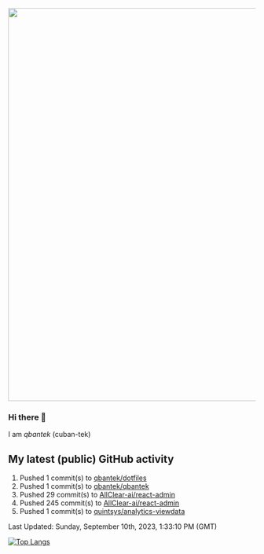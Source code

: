 <img src="https://user-images.githubusercontent.com/1090192/231227350-b13c0797-9e41-42a4-ab5c-d0e234d2a3d2.png" width="800px" />

### Hi there 👋

I am *qbantek* (cuban-tek)

<!--
**qbantek/qbantek** is a ✨ _special_ ✨ repository because its `README.md` (this file) appears on your GitHub profile.

Here are some ideas to get you started:

- 🔭 I’m currently working on ...
- 🌱 I’m currently learning ...
- 👯 I’m looking to collaborate on ...
- 🤔 I’m looking for help with ...
- 💬 Ask me about ...
- 📫 How to reach me: ...
- ⚡ Fun fact: ...
-->

## My latest (public) GitHub activity
<!--RECENT_ACTIVITY:start-->
1. Pushed 1 commit(s) to [qbantek/dotfiles](https://github.com/qbantek/dotfiles)<br>
2. Pushed 1 commit(s) to [qbantek/qbantek](https://github.com/qbantek/qbantek)<br>
3. Pushed 29 commit(s) to [AllClear-ai/react-admin](https://github.com/AllClear-ai/react-admin)<br>
4. Pushed 245 commit(s) to [AllClear-ai/react-admin](https://github.com/AllClear-ai/react-admin)<br>
5. Pushed 1 commit(s) to [quintsys/analytics-viewdata](https://github.com/quintsys/analytics-viewdata)<br>
<!--RECENT_ACTIVITY:end-->

<!--RECENT_ACTIVITY:last_update-->
Last Updated: Sunday, September 10th, 2023, 1:33:10 PM (GMT)
<!--RECENT_ACTIVITY:last_update_end-->


[![Top Langs](https://github-readme-stats.vercel.app/api/top-langs/?username=qbantek&langs_count=10&hide_progress=true)](https://github.com/anuraghazra/github-readme-stats)
